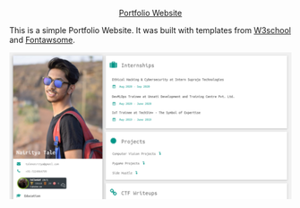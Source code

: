 <p align="center"> <a href="https://nairitya03.github.io/"> Portfolio Website </a>

This is a simple Portfolio Website. It was built with templates from [W3school](https://www.w3schools.com/w3css/default.asp) and [Fontawsome](https://fontawesome.com/).

<img src ="./img/sample.png"></p>
